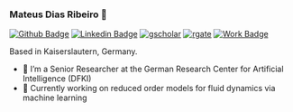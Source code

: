 ### Mateus Dias Ribeiro 👋

[![Github Badge](https://img.shields.io/badge/-Github-000?style=flat-square&logo=Github&logoColor=white&link=https://github.com/mdribeiro/)](https://github.com/mdribeiro/)
[![Linkedin Badge](https://img.shields.io/badge/-LinkedIn-blue?style=flat-square&logo=Linkedin&logoColor=white&link=https://www.linkedin.com/in/mateus-dias-ribeiro-401a3325/)](https://www.linkedin.com/in/mateus-dias-ribeiro-401a3325/)
[![gscholar](https://img.shields.io/badge/Google-scholar-blue?logo=https://user-images.githubusercontent.com/4565568/29706177-1b3f8d24-8981-11e7-94dd-f561724011ab.png)](https://scholar.google.com/citations?user=x3e6HLQAAAAJ&hl=pt-BR)
[![rgate](https://img.shields.io/badge/Research-gate-blue?logo=https://user-images.githubusercontent.com/4565568/29706177-1b3f8d24-8981-11e7-94dd-f561724011ab.png)](https://www.researchgate.net/profile/Mateus_Dias_Ribeiro)
[![Work Badge](https://img.shields.io/badge/DFKI-Work-blue)](https://www.dfki.de/en/web/about-us/employee/person/madi03/)


Based in Kaiserslautern, Germany.

<!--**mdribeiro/mdribeiro** is a ✨ _special_ ✨ repository because its `README.md` (this file) appears on your GitHub profile. 
Here are some ideas to get you started:
-->

- 🔭 I’m a Senior Researcher at the German Research Center for Artificial Intelligence (DFKI)
- 🌱 Currently working on reduced order models for fluid dynamics via machine learning
<!--- 👯 I’m looking to collaborate on ...
- 🤔 I’m looking for help with ...
- 💬 Ask me about ...
- 📫 How to reach me: ...
- 😄 Pronouns: ...
- ⚡ Fun fact: ...
-->
